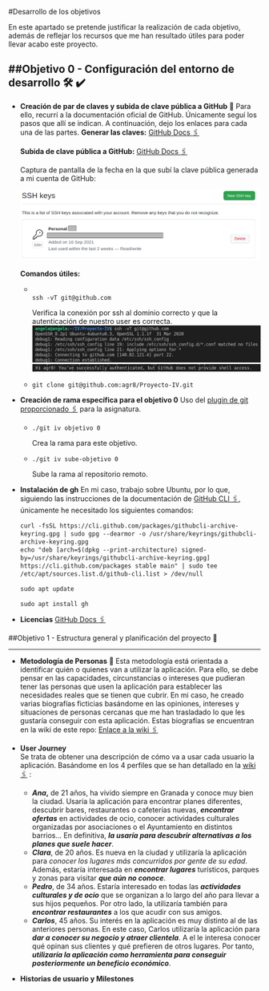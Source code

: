#Desarrollo de los objetivos

En este apartado se pretende justificar la realización de cada objetivo, además de reflejar los recursos que me han resultado útiles para poder llevar acabo este proyecto.

##**Objetivo 0 - Configuración del entorno de desarrollo** :hammer_and_wrench: :heavy_check_mark:
---
* **Creación de par de claves y subida de clave pública a GitHub** :key:
  Para ello, recurrí a la documentación oficial de GitHub. Únicamente seguí los pasos que allí se indican. A continuación, dejo los enlaces para cada una de las partes.
  **Generar las claves:**
  [GitHub Docs :paperclips:](https://docs.github.com/es/github/authenticating-to-github/connecting-to-github-with-ssh/generating-a-new-ssh-key-and-adding-it-to-the-ssh-agent)

  **Subida de clave pública a GitHub:**
  [GitHub Docs :paperclips:](https://docs.github.com/es/github/authenticating-to-github/connecting-to-github-with-ssh/adding-a-new-ssh-key-to-your-github-account)
  
  Captura de pantalla de la fecha en la que subí la clave pública generada a mi cuenta de GitHub:

  ![Data](./imgs/cap_key.png)
 





  **Comandos útiles:**
 
  +  
    ```
  
    ssh -vT git@github.com
    ```
    Verifica la conexión por ssh al dominio correcto y que la autenticación de nuestro user es correcta.
    ![Data](imgs/ssh-vT.png)
    ![Data](imgs/authentication.png)

  +
    ```
    git clone git@github.com:agr8/Proyecto-IV.git
    ```


   
* **Creación de rama específica para el objetivo 0**
  Uso del [plugin de git proporcionado :paperclips:](https://github.com/JJ/IV/blob/master/scripts/git-iv) para la asignatura. 
  
  
  + 
    ```
    ./git iv objetivo 0
    ```

    Crea la rama para este objetivo.
  + 
    ```
    ./git iv sube-objetivo 0
    ```
    Sube la rama al repositorio remoto.
* **Instalación de gh**
  En mi caso, trabajo sobre Ubuntu, por lo que, siguiendo las instrucciones de la documentación de [GitHub CLI :paperclips:](https://github.com/cli/cli/blob/trunk/docs/install_linux.md), únicamente he necesitado los siguientes comandos: 
  ```
  curl -fsSL https://cli.github.com/packages/githubcli-archive-keyring.gpg | sudo gpg --dearmor -o /usr/share/keyrings/githubcli-archive-keyring.gpg
  echo "deb [arch=$(dpkg --print-architecture) signed-by=/usr/share/keyrings/githubcli-archive-keyring.gpg] https://cli.github.com/packages stable main" | sudo tee /etc/apt/sources.list.d/github-cli.list > /dev/null 
  ```
    ```
    sudo apt update
    ```
    ```
    sudo apt install gh
    ```

* **Licencias**
  [GitHub Docs :paperclips:](https://docs.github.com/en/repositories/managing-your-repositorys-settings-and-features/customizing-your-repository/licensing-a-repository)

##Objetivo 1 - Estructura general y planificación del proyecto  :bookmark_tabs:

---
* **Metodología de Personas** :busts_in_silhouette:	
  Esta metodología está orientada a identificar quién o quienes van a utilizar la aplicación. Para ello, se debe pensar en las capacidades, circunstancias o intereses que pudieran tener las personas que usen la aplicación para establecer las necesidades reales que se tienen que cubrir.
   En mi caso, he creado varias biografías ficticias basándome en las opiniones, intereses y situaciones de personas cercanas que me han trasladado lo que les gustaría conseguir con esta aplicación.
    Estas biografías se encuentran en la wiki de este repo: [Enlace a la wiki :paperclips:](https://github.com/agr8/Proyecto-IV/wiki/Metodolog%C3%ADa-de-personas)

* **User Journey**  
  Se trata de obtener una descripción de cómo va a usar cada usuario la aplicación. Basándome en los 4 perfiles que se han detallado en la [wiki :paperclips:](https://github.com/agr8/Proyecto-IV/wiki/Metodolog%C3%ADa-de-personas) :
  
  * **_Ana_,** de 21 años, ha vivido siempre en Granada y conoce muy bien la ciudad. Usaría la aplicación para encontrar planes diferentes, descubrir bares, restaurantes o cafeterías nuevas, **_encontrar ofertas_** en actividades de ocio, conocer actividades culturales organizadas por asociaciones o el Ayuntamiento en distintos barrios... En definitiva, **_la usaría para descubrir alternativas a los planes que suele hacer_**.
  * **_Clara_**, de 20 años. Es nueva en la ciudad y utilizaría la aplicación para _conocer los lugares más concurridos por gente de su edad_. Además, estaría interesada en **_encontrar lugares_** turísticos, parques y zonas para visitar **_que aún no conoce_**.
  * **_Pedro_**, de 34 años. Estaría interesado en todas las **_actividades culturales y de ocio_** que se organizan  a lo largo del año para llevar a sus hijos pequeños. Por otro lado, la utilizaría también para **_encontrar restaurantes_** a los que acudir con sus amigos.
  * **_Carlos_**, 45 años. Su interés en la aplicación es muy distinto al de las anteriores personas. En este caso, Carlos utilizaría la aplicación para **_dar a conocer su negocio y atraer clientela_**. A el le interesa conocer qué opinan sus clientes y qué prefieren de otros lugares. Por tanto, **_utilizaría la aplicación como herramienta para conseguir posteriormente un beneficio económico_**.



  
* **Historias de usuario y Milestones**
  

